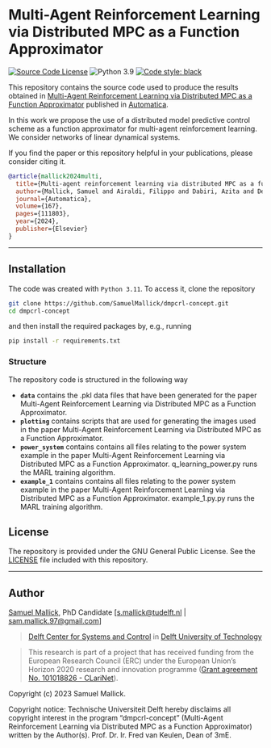 # Multi-Agent Reinforcement Learning via Distributed MPC as a Function Approximator

[![Source Code License](https://img.shields.io/badge/license-GPL-blueviolet)](https://github.com/SamuelMallick/dmpcrl-concept/blob/main/LICENSE)
![Python 3.9](https://img.shields.io/badge/python-3.9-green.svg)
[![Code style: black](https://img.shields.io/badge/code%20style-black-000000.svg)](https://github.com/psf/black)


This repository contains the source code used to produce the results obtained in [Multi-Agent Reinforcement Learning via Distributed MPC as a Function Approximator](https://www.sciencedirect.com/science/article/pii/S0005109824002978) published in [Automatica](https://www.sciencedirect.com/journal/automatica/vol/160/suppl/C).

In this work we propose the use of a distributed model predictive control scheme as a function approximator for multi-agent reinforcement learning. We consider networks of linear dynamical systems.

If you find the paper or this repository helpful in your publications, please consider citing it.

```bibtex
@article{mallick2024multi,
  title={Multi-agent reinforcement learning via distributed MPC as a function approximator},
  author={Mallick, Samuel and Airaldi, Filippo and Dabiri, Azita and De Schutter, Bart},
  journal={Automatica},
  volume={167},
  pages={111803},
  year={2024},
  publisher={Elsevier}
}
```

---

## Installation

The code was created with `Python 3.11`. To access it, clone the repository

```bash
git clone https://github.com/SamuelMallick/dmpcrl-concept.git
cd dmpcrl-concept
```

and then install the required packages by, e.g., running

```bash
pip install -r requirements.txt
```

### Structure

The repository code is structured in the following way

- **`data`** contains the .pkl data files that have been generated for the paper Multi-Agent Reinforcement Learning via Distributed MPC as a Function Approximator.
- **`plotting`** contains scripts that are used for generating the images used in the paper Multi-Agent Reinforcement Learning via Distributed MPC as a Function Approximator.
- **`power_system`** contains contains all files relating to the power system example in the paper Multi-Agent Reinforcement Learning via Distributed MPC as a Function Approximator. q_learning_power.py runs the MARL training algorithm.
- **`example_1`** contains contains all files relating to the power system example in the paper Multi-Agent Reinforcement Learning via Distributed MPC as a Function Approximator. example_1.py.py runs the MARL training algorithm.
## License

The repository is provided under the GNU General Public License. See the [LICENSE](https://github.com/SamuelMallick/dmpcrl-concept/blob/main/LICENSE) file included with this repository.

---

## Author

[Samuel Mallick](https://www.tudelft.nl/staff/s.h.mallick/), PhD Candidate [s.mallick@tudelft.nl | sam.mallick.97@gmail.com]

> [Delft Center for Systems and Control](https://www.tudelft.nl/en/3me/about/departments/delft-center-for-systems-and-control/) in [Delft University of Technology](https://www.tudelft.nl/en/)

> This research is part of a project that has received funding from the European Research Council (ERC) under the European Union’s Horizon 2020 research and innovation programme ([Grant agreement No. 101018826 - CLariNet](https://cordis.europa.eu/project/id/101018826)).

Copyright (c) 2023 Samuel Mallick.

Copyright notice: Technische Universiteit Delft hereby disclaims all copyright interest in the program “dmpcrl-concept” (Multi-Agent Reinforcement Learning via Distributed MPC as a Function Approximator) written by the Author(s). Prof. Dr. Ir. Fred van Keulen, Dean of 3mE.
